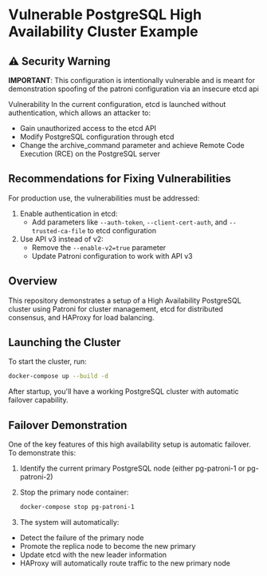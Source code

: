 # Vulnerable PostgreSQL High Availability Cluster Example

## ⚠️ Security Warning
**IMPORTANT**: This configuration is intentionally vulnerable and is meant for demonstration spoofing of the patroni configuration via an insecure etcd api

Vulnerability
In the current configuration, etcd is launched without authentication, which allows an attacker to:

* Gain unauthorized access to the etcd API
* Modify PostgreSQL configuration through etcd
* Change the archive_command parameter and achieve Remote Code Execution (RCE) on the PostgreSQL server

## Recommendations for Fixing Vulnerabilities
For production use, the vulnerabilities must be addressed:

1. Enable authentication in etcd:
    * Add parameters like `--auth-token`, `--client-cert-auth`, and `--trusted-ca-file` to etcd configuration
2. Use API v3 instead of v2:
    * Remove the `--enable-v2=true` parameter
    * Update Patroni configuration to work with API v3

## Overview
This repository demonstrates a setup of a High Availability PostgreSQL cluster using Patroni for cluster management, etcd for distributed consensus, and HAProxy for load balancing.

## Launching the Cluster
To start the cluster, run:

```bash
docker-compose up --build -d
```
After startup, you'll have a working PostgreSQL cluster with automatic failover capability.

## Failover Demonstration
One of the key features of this high availability setup is automatic failover. To demonstrate this:

1. Identify the current primary PostgreSQL node (either pg-patroni-1 or pg-patroni-2)

2. Stop the primary node container:
    ```bash
    docker-compose stop pg-patroni-1
    ```
3. The system will automatically:
* Detect the failure of the primary node
* Promote the replica node to become the new primary
* Update etcd with the new leader information
* HAProxy will automatically route traffic to the new primary node
